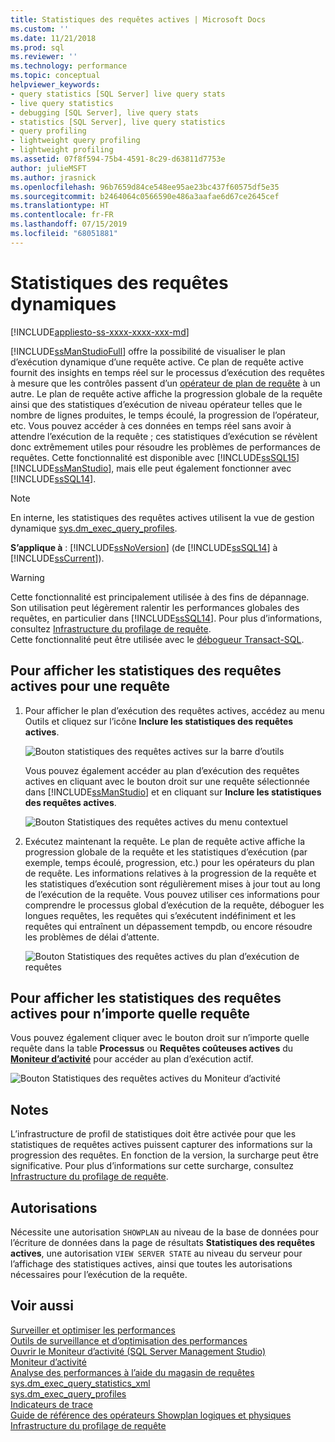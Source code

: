 ```yaml
---
title: Statistiques des requêtes actives | Microsoft Docs
ms.custom: ''
ms.date: 11/21/2018
ms.prod: sql
ms.reviewer: ''
ms.technology: performance
ms.topic: conceptual
helpviewer_keywords:
- query statistics [SQL Server] live query stats
- live query statistics
- debugging [SQL Server], live query stats
- statistics [SQL Server], live query statistics
- query profiling
- lightweight query profiling
- lightweight profiling
ms.assetid: 07f8f594-75b4-4591-8c29-d63811d7753e
author: julieMSFT
ms.author: jrasnick
ms.openlocfilehash: 96b7659d84ce548ee95ae23bc437f60575df5e35
ms.sourcegitcommit: b2464064c0566590e486a3aafae6d67ce2645cef
ms.translationtype: HT
ms.contentlocale: fr-FR
ms.lasthandoff: 07/15/2019
ms.locfileid: "68051881"
---
```

# <a name="live-query-statistics"></a>Statistiques des requêtes dynamiques
[!INCLUDE[appliesto-ss-xxxx-xxxx-xxx-md](../../includes/appliesto-ss-xxxx-xxxx-xxx-md.md)]

[!INCLUDE[ssManStudioFull](../../includes/ssmanstudiofull-md.md)] offre la possibilité de visualiser le plan d’exécution dynamique d’une requête active. Ce plan de requête active fournit des insights en temps réel sur le processus d’exécution des requêtes à mesure que les contrôles passent d’un [opérateur de plan de requête](../../relational-databases/showplan-logical-and-physical-operators-reference.md) à un autre. Le plan de requête active affiche la progression globale de la requête ainsi que des statistiques d’exécution de niveau opérateur telles que le nombre de lignes produites, le temps écoulé, la progression de l’opérateur, etc. Vous pouvez accéder à ces données en temps réel sans avoir à attendre l’exécution de la requête ; ces statistiques d’exécution se révèlent donc extrêmement utiles pour résoudre les problèmes de performances de requêtes. Cette fonctionnalité est disponible avec [!INCLUDE[ssSQL15](../../includes/sssql15-md.md)] [!INCLUDE[ssManStudio](../../includes/ssmanstudio-md.md)], mais elle peut également fonctionner avec [!INCLUDE[ssSQL14](../../includes/sssql14-md.md)].  

> [!NOTE]
> En interne, les statistiques des requêtes actives utilisent la vue de gestion dynamique [sys.dm_exec_query_profiles](../../relational-databases/system-dynamic-management-views/sys-dm-exec-query-profiles-transact-sql.md).
  
**S’applique à** : [!INCLUDE[ssNoVersion](../../includes/ssnoversion-md.md)] (de [!INCLUDE[ssSQL14](../../includes/sssql14-md.md)] à [!INCLUDE[ssCurrent](../../includes/sscurrent-md.md)]).  
  
> [!WARNING]  
> Cette fonctionnalité est principalement utilisée à des fins de dépannage. Son utilisation peut légèrement ralentir les performances globales des requêtes, en particulier dans [!INCLUDE[ssSQL14](../../includes/sssql14-md.md)]. Pour plus d’informations, consultez [Infrastructure du profilage de requête](../../relational-databases/performance/query-profiling-infrastructure.md).  
> Cette fonctionnalité peut être utilisée avec le [débogueur Transact-SQL](../../relational-databases/scripting/configure-firewall-rules-before-running-the-tsql-debugger.md).  
  
## <a name="to-view-live-query-statistics-for-one-query"></a>Pour afficher les statistiques des requêtes actives pour une requête 
  
1.  Pour afficher le plan d’exécution des requêtes actives, accédez au menu Outils et cliquez sur l’icône **Inclure les statistiques des requêtes actives**.  
  
     ![Bouton statistiques des requêtes actives sur la barre d’outils](../../relational-databases/performance/media/livequerystatstoolbar.png "Bouton statistiques des requêtes actives sur la barre d’outils")  
  
     Vous pouvez également accéder au plan d’exécution des requêtes actives en cliquant avec le bouton droit sur une requête sélectionnée dans [!INCLUDE[ssManStudio](../../includes/ssmanstudio-md.md)] et en cliquant sur **Inclure les statistiques des requêtes actives**.  
  
     ![Bouton Statistiques des requêtes actives du menu contextuel](../../relational-databases/performance/media/livequerystatsmenu.png "Bouton Statistiques des requêtes actives du menu contextuel")  
  
2.  Exécutez maintenant la requête. Le plan de requête active affiche la progression globale de la requête et les statistiques d’exécution (par exemple, temps écoulé, progression, etc.) pour les opérateurs du plan de requête. Les informations relatives à la progression de la requête et les statistiques d’exécution sont régulièrement mises à jour tout au long de l’exécution de la requête. Vous pouvez utiliser ces informations pour comprendre le processus global d’exécution de la requête, déboguer les longues requêtes, les requêtes qui s’exécutent indéfiniment et les requêtes qui entraînent un dépassement tempdb, ou encore résoudre les problèmes de délai d’attente.  
  
     ![Bouton Statistiques des requêtes actives du plan d’exécution de requêtes](../../relational-databases/performance/media/livequerystatsplan.png "Bouton Statistiques des requêtes actives du plan d’exécution de requêtes")  
  
## <a name="to-view-live-query-statistics-for-any-query"></a>Pour afficher les statistiques des requêtes actives pour n’importe quelle requête 

Vous pouvez également cliquer avec le bouton droit sur n’importe quelle requête dans la table **Processus** ou **Requêtes coûteuses actives** du **[Moniteur d’activité](../../relational-databases/performance-monitor/activity-monitor.md)** pour accéder au plan d’exécution actif.  
  
 ![Bouton Statistiques des requêtes actives du Moniteur d’activité](../../relational-databases/performance/media/livequerystatsactmon.png "Bouton Statistiques des requêtes actives du Moniteur d’activité")  
  
## <a name="remarks"></a>Notes  
 L’infrastructure de profil de statistiques doit être activée pour que les statistiques de requêtes actives puissent capturer des informations sur la progression des requêtes. En fonction de la version, la surcharge peut être significative. Pour plus d’informations sur cette surcharge, consultez [Infrastructure du profilage de requête](../../relational-databases/performance/query-profiling-infrastructure.md).
  
## <a name="permissions"></a>Autorisations  
 Nécessite une autorisation `SHOWPLAN` au niveau de la base de données pour l’écriture de données dans la page de résultats **Statistiques des requêtes actives**, une autorisation `VIEW SERVER STATE` au niveau du serveur pour l’affichage des statistiques actives, ainsi que toutes les autorisations nécessaires pour l’exécution de la requête.  
  
## <a name="see-also"></a>Voir aussi  
 [Surveiller et optimiser les performances](../../relational-databases/performance/monitor-and-tune-for-performance.md)     
 [Outils de surveillance et d’optimisation des performances](../../relational-databases/performance/performance-monitoring-and-tuning-tools.md)     
 [Ouvrir le Moniteur d’activité &#40;SQL Server Management Studio&#41;](../../relational-databases/performance-monitor/open-activity-monitor-sql-server-management-studio.md)     
 [Moniteur d’activité](../../relational-databases/performance-monitor/activity-monitor.md)     
 [Analyse des performances à l’aide du magasin de requêtes](../../relational-databases/performance/monitoring-performance-by-using-the-query-store.md)     
 [sys.dm_exec_query_statistics_xml](../../relational-databases/system-dynamic-management-views/sys-dm-exec-query-statistics-xml-transact-sql.md)     
 [sys.dm_exec_query_profiles](../../relational-databases/system-dynamic-management-views/sys-dm-exec-query-profiles-transact-sql.md)     
 [Indicateurs de trace](../../t-sql/database-console-commands/dbcc-traceon-trace-flags-transact-sql.md)    
 [Guide de référence des opérateurs Showplan logiques et physiques](../../relational-databases/showplan-logical-and-physical-operators-reference.md)     
 [Infrastructure du profilage de requête](../../relational-databases/performance/query-profiling-infrastructure.md)   

